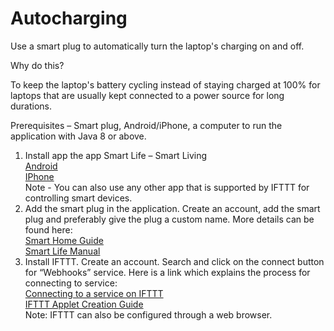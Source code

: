 # Autocharging
Use a smart plug to automatically turn the laptop's charging on and off.

Why do this?

To keep the laptop's battery cycling instead of staying charged at 100% for laptops that are usually kept connected to a
power source for long durations.

Prerequisites – Smart plug, Android/iPhone, a computer to run the application with Java 8 or above.

1.	Install app the app Smart Life – Smart Living  
[Android](https://play.google.com/store/apps/details?id=com.tuya.smartlife)  
[IPhone](https://apps.apple.com/us/app/smart-life-smart-living/id1115101477)  
Note - You can also use any other app that is supported by IFTTT for controlling smart devices.
2.	Add the smart plug in the application. Create an account, add the smart plug and preferably give the plug a custom 
name. More details can be found here:  
[Smart Home Guide](https://www.smarthome.news/how-tos/other-systems/smart-life-app-review-and-guide)  
[Smart Life Manual](https://www.tlc-direct.co.uk/Technical/DataSheets/LEDlite_Smart/Smart_Life_Manual_en.pdf)
3.	Install IFTTT. Create an account. Search and click on the connect button for “Webhooks” service. Here is a link
which explains the process for connecting to service:  
[Connecting to a service on IFTTT](https://help.ifttt.com/hc/en-us/articles/1260805289130-Connecting-to-a-service-on-IFTTT)  
[IFTTT Applet Creation Guide](https://proteussensor.com/pub/media/manuals/IFTTT-Applet-Creation-Guide.pdf)  
Note: IFTTT can also be configured through a web browser.
